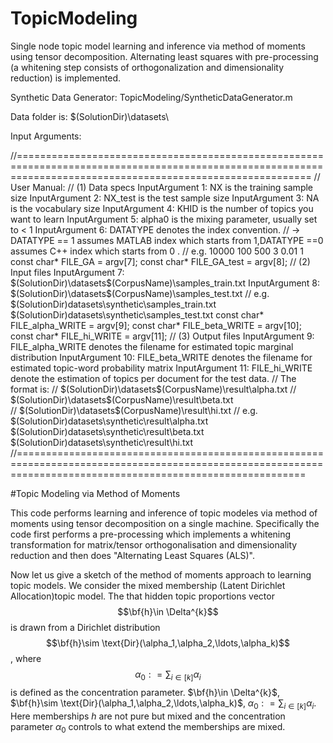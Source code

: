 TopicModeling
=============

Single node topic model learning and inference via method of moments using tensor decomposition. 
Alternating least squares with pre-processing (a whitening step consists of orthogonalization and dimensionality reduction) is implemented. 

Synthetic Data Generator: 
		TopicModeling/SyntheticDataGenerator.m

Data folder is: 
		$(SolutionDir)\datasets\

Input Arguments:

//===============================================================================================================================================================
	// User Manual: 
	// (1) Data specs
	InputArgument 1: NX is the training sample size
	InputArgument 2: NX_test is the test sample size
	InputArgument 3: NA is the vocabulary size
	InputArgument 4: KHID is the number of topics you want to learn
	InputArgument 5: alpha0 is the mixing parameter, usually set to < 1
	InputArgument 6: DATATYPE denotes the index convention. 
	// -> DATATYPE == 1 assumes MATLAB index which starts from 1,DATATYPE ==0 assumes C++ index which starts from 0 .
	// e.g.  10000 100 500 3 0.01 1 
	const char* FILE_GA = argv[7];
	const char* FILE_GA_test = argv[8];
	// (2) Input files
	InputArgument 7: $(SolutionDir)\datasets\$(CorpusName)\samples_train.txt 
	InputArgument 8: $(SolutionDir)\datasets\$(CorpusName)\samples_test.txt 
	// e.g. $(SolutionDir)datasets\synthetic\samples_train.txt $(SolutionDir)datasets\synthetic\samples_test.txt
	const char* FILE_alpha_WRITE = argv[9];
	const char* FILE_beta_WRITE = argv[10];
	const char* FILE_hi_WRITE = argv[11];
	// (3) Output files
	InputArgument 9: FILE_alpha_WRITE denotes the filename for estimated topic marginal distribution
	InputArgument 10: FILE_beta_WRITE denotes the filename for estimated topic-word probability matrix
	InputArgument 11: FILE_hi_WRITE denote the estimation of topics per document for the test data. 
	// The format is:
	// $(SolutionDir)\datasets\$(CorpusName)\result\alpha.txt 
	// $(SolutionDir)\datasets\$(CorpusName)\result\beta.txt 	
	// $(SolutionDir)\datasets\$(CorpusName)\result\hi.txt 
	// e.g. $(SolutionDir)datasets\synthetic\result\alpha.txt $(SolutionDir)datasets\synthetic\result\beta.txt $(SolutionDir)datasets\synthetic\result\hi.txt
	//==============================================================================================================================================================


#Topic Modeling via Method of Moments

This code performs learning and inference of topic modeles via method of moments using tensor decomposition on a single machine. Specifically the code first performs a pre-processing which implements a whitening transformation for matrix/tensor orthogonalisation and dimensionality reduction and then does "Alternating Least Squares (ALS)".

Now let us give a sketch of the method of moments approach to learning topic models. We consider the mixed membership (Latent Dirichlet Allocation)topic model. The that hidden topic proportions vector $$\bf{h}\in \Delta^{k}$$ is drawn from a Dirichlet distribution $$\bf{h}\sim \text{Dir}(\alpha_1,\alpha_2,\ldots,\alpha_k)$$, where $$\alpha_0 : = \sum_{i\in[k]} {\alpha_i}$$ is defined as the concentration parameter. $\bf{h}\in \Delta^{k}$, $\bf{h}\sim \text{Dir}(\alpha_1,\alpha_2,\ldots,\alpha_k)$,  $\alpha_0 : = \sum_{i\in[k]} {\alpha_i}$. Here memberships $h$ are not pure but mixed and the concentration parameter $\alpha_0$ controls to what extend the memberships are mixed.
